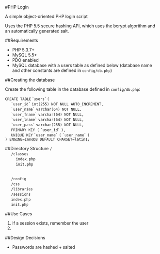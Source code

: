 #PHP Login

A simple object-oriented PHP login script

Uses the PHP 5.5 secure hashing API, which uses the bcrypt algorithm and an automatically generated salt. 

##Requirements
* PHP 5.3.7+
* MySQL 5.5+
* PDO enabled
* MySQL database with a users table as defined below (database name and other constants are defined in `config/db.php`)

##Creating the database

Create the following table in the database defined in `config/db.php`:

`CREATE TABLE` \``users`\` `(` <br/>
&nbsp;&nbsp;&nbsp;&nbsp;
`` `user_id` `` `int(255) NOT NULL AUTO_INCREMENT,`<br/>
&nbsp;&nbsp;&nbsp;&nbsp;
`` `user_name` `` `varchar(64) NOT NULL,`<br/>
&nbsp;&nbsp;&nbsp;&nbsp;
`` `user_fname` `` `varchar(64) NOT NULL,`<br/>
&nbsp;&nbsp;&nbsp;&nbsp;
`` `user_lname` `` `varchar(64) NOT NULL,`<br/>
&nbsp;&nbsp;&nbsp;&nbsp;
`` `user_pass` `` `varchar(255) NOT NULL,`<br/>
&nbsp;&nbsp;&nbsp;&nbsp;
`PRIMARY KEY (` `` `user_id` `` `),`<br/>
&nbsp;&nbsp;&nbsp;&nbsp;
`UNIQUE KEY` `` `user_name` `` `(` `` `user_name` `` `)`<br/>
`) ENGINE=InnoDB DEFAULT CHARSET=latin1;`


##Directory Structure
`/`
<br>&nbsp;&nbsp;&nbsp;&nbsp;
`/classes`
<br>&nbsp;&nbsp;&nbsp;&nbsp;&nbsp;&nbsp;&nbsp;&nbsp;
`index.php`
<br>&nbsp;&nbsp;&nbsp;&nbsp;&nbsp;&nbsp;&nbsp;&nbsp;
`init.php`

<br>&nbsp;&nbsp;&nbsp;&nbsp;
`/config`
<br>&nbsp;&nbsp;&nbsp;&nbsp;
`/css`
<br>&nbsp;&nbsp;&nbsp;&nbsp;
`/libraries` 
<br>&nbsp;&nbsp;&nbsp;&nbsp;
`/sessions` 
<br>&nbsp;&nbsp;&nbsp;&nbsp;
`index.php`
<br>&nbsp;&nbsp;&nbsp;&nbsp;
`init.php`


##Use Cases

1. If a session exists, remember the user
2. 

##Design Decisions
* Passwords are hashed + salted




